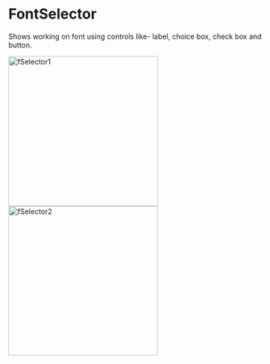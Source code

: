 # FontSelector
Shows working on font using controls like- label, choice box, check box and button.

<img width="297" alt="fSelector1" src="https://user-images.githubusercontent.com/69236889/129688526-c1be877c-8ee5-488a-885f-83111e6478f7.PNG"> <img width="296" alt="fSelector2" src="https://user-images.githubusercontent.com/69236889/129688688-83669b0a-3c06-427e-ab40-a2de5399edb9.PNG">
